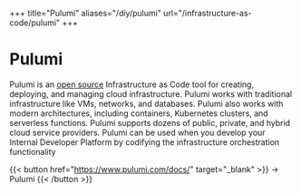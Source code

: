 +++
title="Pulumi"
aliases="/diy/pulumi"
url="/infrastructure-as-code/pulumi"
+++

# Pulumi

Pulumi is an [open source](https://github.com/pulumi/pulumi) Infrastructure as Code tool for creating, deploying, and managing cloud infrastructure. Pulumi works with traditional infrastructure like VMs, networks, and databases. Pulumi also works with modern architectures, including containers, Kubernetes clusters, and serverless functions. Pulumi supports dozens of public, private, and hybrid cloud service providers. Pulumi can be used when you develop your Internal Developer Platform by codifying the infrastructure orchestration functionality

{{< button href="https://www.pulumi.com/docs/" target="_blank" >}}
-> Pulumi
{{< /button >}}  
